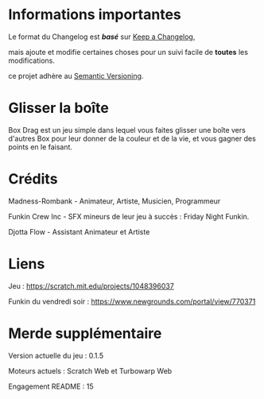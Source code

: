 # Informations importantes
Le format du Changelog est ***basé*** sur [Keep a Changelog](https://keepachangelog.com/en/1.1.0/),

mais ajoute et modifie certaines choses pour un suivi facile de **toutes** les modifications.

ce projet adhère au [Semantic Versioning](https://semver.org/spec/v2.0.0.html).

# Glisser la boîte
Box Drag est un jeu simple dans lequel vous faites glisser une boîte vers
d'autres Box pour leur donner de la couleur et de la vie, et vous
gagner des points en le faisant.

# Crédits
Madness-Rombank - Animateur, Artiste, Musicien, Programmeur

Funkin Crew Inc - SFX mineurs de leur jeu à succès : Friday Night Funkin.

Djotta Flow - Assistant Animateur et Artiste

# Liens
Jeu : https://scratch.mit.edu/projects/1048396037

Funkin du vendredi soir : https://www.newgrounds.com/portal/view/770371

# Merde supplémentaire
Version actuelle du jeu : 0.1.5

Moteurs actuels : Scratch Web et Turbowarp Web

Engagement README : 15
